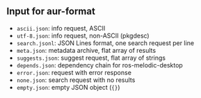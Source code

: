 ## Input for aur-format

* `ascii.json`: info request, ASCII
* `utf-8.json`: info request, non-ASCII (pkgdesc)
* `search.jsonl`: JSON Lines format, one search request per line 
* `meta.json`: metadata archive, flat array of results
* `suggests.json`: suggest request, flat array of strings
* `depends.json`: dependency chain for ros-melodic-desktop
* `error.json`: request with error response
* `none.json`: search request with no results
* `empty.json`: empty JSON object (`{}`)
